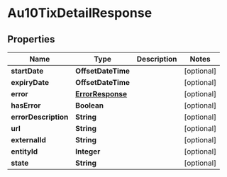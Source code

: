 

# Au10TixDetailResponse


## Properties

| Name | Type | Description | Notes |
|------------ | ------------- | ------------- | -------------|
|**startDate** | **OffsetDateTime** |  |  [optional] |
|**expiryDate** | **OffsetDateTime** |  |  [optional] |
|**error** | [**ErrorResponse**](ErrorResponse.md) |  |  [optional] |
|**hasError** | **Boolean** |  |  [optional] |
|**errorDescription** | **String** |  |  [optional] |
|**url** | **String** |  |  [optional] |
|**externalId** | **String** |  |  [optional] |
|**entityId** | **Integer** |  |  [optional] |
|**state** | **String** |  |  [optional] |



